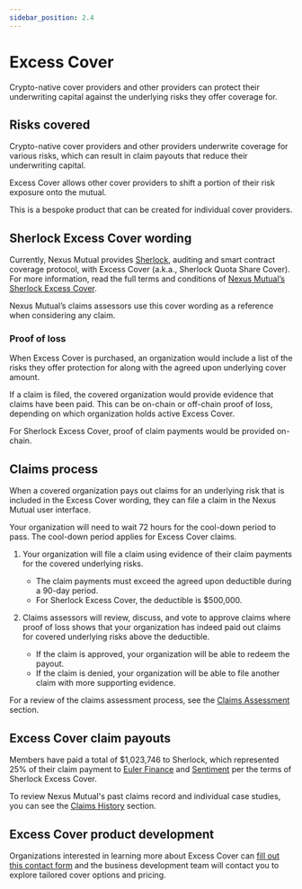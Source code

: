 ```yaml
---
sidebar_position: 2.4
---
```


# Excess Cover

Crypto-native cover providers and other providers can protect their underwriting capital against the underlying risks they offer coverage for.

## Risks covered

Crypto-native cover providers and other providers underwrite coverage for various risks, which can result in claim payouts that reduce their underwriting capital.

Excess Cover allows other cover providers to shift a portion of their risk exposure onto the mutual.

This is a bespoke product that can be created for individual cover providers.

## Sherlock Excess Cover wording

Currently, Nexus Mutual provides [Sherlock](https://www.sherlock.xyz/), auditing and smart contract coverage protocol, with Excess Cover (a.k.a., Sherlock Quota Share Cover). For more information, read the full terms and conditions of [Nexus Mutual’s Sherlock Excess Cover](https://api.nexusmutual.io/ipfs/QmbQAsbisyGK6i1to4d85SqE2f2e98PsXHAuSzrprpsYe8).

Nexus Mutual’s claims assessors use this cover wording as a reference when considering any claim.

### Proof of loss

When Excess Cover is purchased, an organization would include a list of the risks they offer protection for along with the agreed upon underlying cover amount.

If a claim is filed, the covered organization would provide evidence that claims have been paid. This can be on-chain or off-chain proof of loss, depending on which organization holds active Excess Cover.

For Sherlock Excess Cover, proof of claim payments would be provided on-chain.

## Claims process

When a covered organization pays out claims for an underlying risk that is included in the Excess Cover wording, they can file a claim in the Nexus Mutual user interface.

Your organization will need to wait 72 hours for the cool-down period to pass. The cool-down period applies for Excess Cover claims.

1. Your organization will file a claim using evidence of their claim payments for the covered underlying risks.
    * The claim payments must exceed the agreed upon deductible during a 90-day period.
    * For Sherlock Excess Cover, the deductible is $500,000.

2. Claims assessors will review, discuss, and vote to approve claims where proof of loss shows that your organization has indeed paid out claims for covered underlying risks above the deductible.
    * If the claim is approved, your organization will be able to redeem the payout.
    * If the claim is denied, your organization will be able to file another claim with more supporting evidence.

For a review of the claims assessment process, see the [Claims Assessment](/protocol/claims-assessment) section.

## Excess Cover claim payouts

Members have paid a total of $1,023,746 to Sherlock, which represented 25% of their claim payment to [Euler Finance](https://github.com/sherlock-protocol/sherlock-reports/blob/588192a19aef3180fa302e9ae10e8c29d7c7f044/coverage-agreements/Euler%20Coverage%20Agreement%20(Revised%202022.10.19).pdf) and [Sentiment](https://twitter.com/sentimentxyz/status/1645512005443534849) per the terms of Sherlock Excess Cover.

To review Nexus Mutual's past claims record and individual case studies, you can see the [Claims History](/overview/claims-history/) section.

## Excess Cover product development

Organizations interested in learning more about Excess Cover can [fill out this contact form](https://nexusmutual.io/contact) and the business development team will contact you to explore tailored cover options and pricing.
